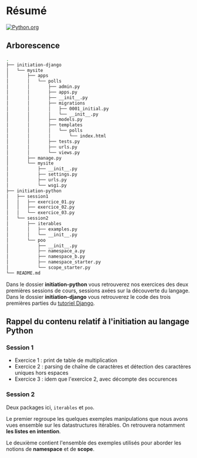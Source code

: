 # Résumé

[![Python.org](https://www.python.org/static/opengraph-icon-200x200.png)](https://www.python.org)

## Arborescence

```bash
.
├── initiation-django
│   └── mysite
│       ├── apps
│       │   └── polls
│       │       ├── admin.py
│       │       ├── apps.py
│       │       ├── __init__.py
│       │       ├── migrations
│       │       │   ├── 0001_initial.py
│       │       │   └── __init__.py
│       │       ├── models.py
│       │       ├── templates
│       │       │   └── polls
│       │       │       └── index.html
│       │       ├── tests.py
│       │       ├── urls.py
│       │       └── views.py
│       ├── manage.py
│       └── mysite
│           ├── __init__.py
│           ├── settings.py
│           ├── urls.py
│           └── wsgi.py
├── initiation-python
│   ├── session1
│   │   ├── exercice_01.py
│   │   ├── exercice_02.py
│   │   └── exercice_03.py
│   └── session2
│       ├── iterables
│       │   ├── examples.py
│       │   └── __init__.py
│       └── poo
│           ├── __init__.py
│           ├── namespace_a.py
│           ├── namespace_b.py
│           ├── namespace_starter.py
│           └── scope_starter.py
└── README.md
```

Dans le dossier __initiation-python__ vous retrouverez nos exercices des deux premières sessions de cours, sessions axées sur la découverte du langage.
Dans le dossier __initiation-django__ vous retrouverez le code des trois premières parties du [tutoriel Django](https://docs.djangoproject.com/en/2.0/intro/tutorial01/).


## Rappel du contenu relatif à l'initiation au langage Python

### Session 1

  - Exercice 1 : print de table de multiplication
  - Exercice 2 : parsing de chaîne de caractères et détection des caractères uniques hors espaces
  - Exercice 3 : idem que l'exercice 2, avec décompte des occurences


### Session 2

Deux packages ici, `iterables` et `poo`.

Le premier regroupe les quelques exemples manipulations que nous avons vues ensemble sur les datastructures itérables. On retrouvera notamment __les listes en intention__.

Le deuxième contient l'ensemble des exemples utilisés pour aborder les notions de __namespace__ et de __scope__.
